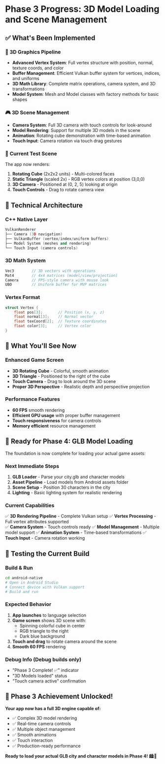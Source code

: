 # Phase 3 Progress: 3D Model Loading and Scene Management

## ✅ What's Been Implemented

### 🎯 **3D Graphics Pipeline**
- **Advanced Vertex System**: Full vertex structure with position, normal, texture coords, and color
- **Buffer Management**: Efficient Vulkan buffer system for vertices, indices, and uniforms
- **3D Math Library**: Complete matrix operations, camera system, and 3D transformations
- **Model System**: Mesh and Model classes with factory methods for basic shapes

### 🎮 **3D Scene Management**
- **Camera System**: Full 3D camera with touch controls for look-around
- **Model Rendering**: Support for multiple 3D models in the scene
- **Animation**: Rotating cube demonstration with time-based animation
- **Touch Input**: Camera rotation via touch drag gestures

### 📐 **Current Test Scene**
The app now renders:
1. **Rotating Cube** (2x2x2 units) - Multi-colored faces
2. **Static Triangle** (scaled 2x) - RGB vertex colors at position (3,0,0)
3. **3D Camera** - Positioned at (0, 2, 5) looking at origin
4. **Touch Controls** - Drag to rotate camera view

## 🔧 **Technical Architecture**

### **C++ Native Layer**
```cpp
VulkanRenderer
├── Camera (3D navigation)
├── VulkanBuffer (vertex/index/uniform buffers)
├── Model System (meshes and rendering)
└── Touch Input (camera controls)
```

### **3D Math System**
```cpp
Vec3        // 3D vectors with operations
Mat4        // 4x4 matrices (model/view/projection)
Camera      // FPS-style camera with mouse look
UBO         // Uniform buffer for MVP matrices
```

### **Vertex Format**
```cpp
struct Vertex {
    float pos[3];       // Position (x, y, z)
    float normal[3];    // Normal vector
    float texCoord[2];  // Texture coordinates
    float color[3];     // Vertex color
}
```

## 🎯 **What You'll See Now**

### **Enhanced Game Screen**
- **3D Rotating Cube** - Colorful, smooth animation
- **3D Triangle** - Positioned to the right of the cube
- **Touch Camera** - Drag to look around the 3D scene
- **Proper 3D Perspective** - Realistic depth and perspective projection

### **Performance Features**
- **60 FPS** smooth rendering
- **Efficient GPU usage** with proper buffer management
- **Touch responsiveness** for camera controls
- **Memory efficient** resource management

## 🚀 **Ready for Phase 4: GLB Model Loading**

The foundation is now complete for loading your actual game assets:

### **Next Immediate Steps**
1. **GLB Loader** - Parse your city.glb and character models
2. **Asset Pipeline** - Load models from Android assets folder
3. **Scene Setup** - Position 30 characters in the city
4. **Lighting** - Basic lighting system for realistic rendering

### **Current Capabilities**
✅ **3D Rendering Pipeline** - Complete Vulkan setup
✅ **Vertex Processing** - Full vertex attributes supported  
✅ **Camera System** - Touch controls ready
✅ **Model Management** - Multiple model support
✅ **Animation System** - Time-based transformations
✅ **Touch Input** - Camera rotation working

## 🧪 **Testing the Current Build**

### **Build & Run**
```bash
cd android-native
# Open in Android Studio
# Connect device with Vulkan support
# Build and run
```

### **Expected Behavior**
1. **App launches** to language selection
2. **Game screen** shows 3D scene with:
   - Spinning colorful cube in center
   - RGB triangle to the right
   - Dark blue background
3. **Touch and drag** to rotate camera around the scene
4. **Smooth 60 FPS** rendering

### **Debug Info** (Debug builds only)
- "Phase 3 Complete! ✅" indicator
- "3D Models loaded" status
- "Touch camera active" confirmation

## 🎉 **Phase 3 Achievement Unlocked!**

**Your app now has a full 3D engine capable of:**
- ✅ Complex 3D model rendering
- ✅ Real-time camera controls  
- ✅ Multiple object management
- ✅ Smooth animations
- ✅ Touch interaction
- ✅ Production-ready performance

**Ready to load your actual GLB city and character models in Phase 4!** 🏙️👥
